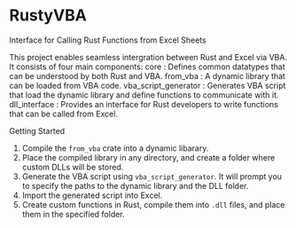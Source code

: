 # RustyVBA
Interface for Calling Rust Functions from Excel Sheets

This project enables seamless intergration between Rust and Excel via VBA. It consists of four main components:
core : Defines common datatypes that can be understood by both Rust and VBA.
from_vba : A dynamic library that can be loaded from VBA code.
vba_script_generator : Generates VBA script that load the dynamic library and define functions to communicate with it.
dll_interface : Provides an interface for Rust developers to write functions that can be called from Excel.

Getting Started

1. Compile the `from_vba` crate into a dynamic libarary.
2. Place the compiled library in any directory, and create a folder where custom DLLs will be stored.
3. Generate the VBA script using `vba_script_generator`. It will prompt you to specify the paths to the dynamic library and the DLL folder.
4. Import the generated script into Excel.
5. Create custom functions in Rust, compile them into `.dll` files, and place them in the specified folder.
